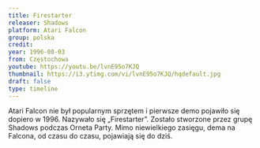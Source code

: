 ```yaml
---
title: Firestarter
releaser: Shadows
platform: Atari Falcon
group: polska
credit:
year: 1996-08-03
from: Częstochowa
youtube: https://youtu.be/lvnE95o7KJQ
thumbnail: https://i3.ytimg.com/vi/lvnE95o7KJQ/hqdefault.jpg
draft: false
type: timeline
---
```


Atari Falcon nie był popularnym sprzętem i pierwsze demo pojawiło się dopiero w 1996. Nazywało się „Firestarter”. Zostało stworzone przez grupę Shadows podczas Orneta Party. Mimo niewielkiego zasięgu, dema na Falcona, od czasu do czasu, pojawiają się do dziś.
